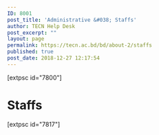 ```yaml
---
ID: 8001
post_title: 'Administrative &#038; Staffs'
author: TECN Help Desk
post_excerpt: ""
layout: page
permalink: https://tecn.ac.bd/bd/about-2/staffs
published: true
post_date: 2018-12-27 12:17:54
---
```

[extpsc id="7800"]
<h1>Staffs</h1>
[extpsc id="7817"]